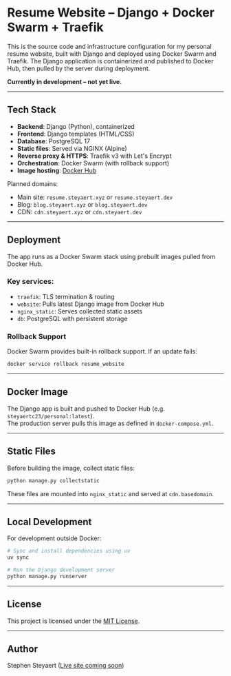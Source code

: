 # Resume Website – Django + Docker Swarm + Traefik

This is the source code and infrastructure configuration for my personal resume website, built with Django and deployed using Docker Swarm and Traefik. The Django application is containerized and published to Docker Hub, then pulled by the server during deployment.

**Currently in development – not yet live.**

---

## Tech Stack

- **Backend**: Django (Python), containerized
- **Frontend**: Django templates (HTML/CSS)
- **Database**: PostgreSQL 17
- **Static files**: Served via NGINX (Alpine)
- **Reverse proxy & HTTPS**: Traefik v3 with Let's Encrypt
- **Orchestration**: Docker Swarm (with rollback support)
- **Image hosting**: [Docker Hub](https://hub.docker.com/)

Planned domains:
- Main site: `resume.steyaert.xyz` or `resume.steyaert.dev`
- Blog: `blog.steyaert.xyz` or `blog.steyaert.dev`
- CDN: `cdn.steyaert.xyz` or `cdn.steyaert.dev`

---

## Deployment

The app runs as a Docker Swarm stack using prebuilt images pulled from Docker Hub.

### Key services:

- `traefik`: TLS termination & routing
- `website`: Pulls latest Django image from Docker Hub
- `nginx_static`: Serves collected static assets
- `db`: PostgreSQL with persistent storage

### Rollback Support

Docker Swarm provides built-in rollback support. If an update fails:

```bash
docker service rollback resume_website
```

---

## Docker Image

The Django app is built and pushed to Docker Hub (e.g. `steyaertc23/personal:latest`).  
The production server pulls this image as defined in `docker-compose.yml`.

---

## Static Files

Before building the image, collect static files:

```bash
python manage.py collectstatic
```

These files are mounted into `nginx_static` and served at `cdn.basedomain`.

---

## Local Development

For development outside Docker:

```bash
# Sync and install dependencies using uv
uv sync

# Run the Django development server
python manage.py runserver
```

---

## License

This project is licensed under the [MIT License](LICENSE).

---

## Author

Stephen Steyaert
([Live site coming soon](#))
